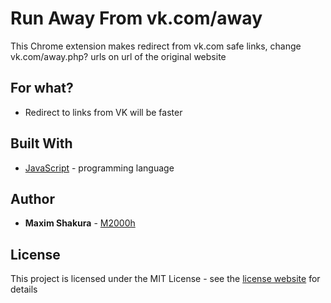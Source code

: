 # Run Away From vk.com/away

This Chrome extension makes redirect from vk.com safe links, change vk.com/away.php? urls on url of the original website

## For what?

* Redirect to links from VK will be faster 

## Built With

* [JavaScript](https://www.javascript.com/) - programming language

## Author

* **Maxim Shakura** - [M2000h](https://github.com/M2000h)

## License

This project is licensed under the MIT License - see the [license website](https://opensource.org/licenses/MIT) for details
